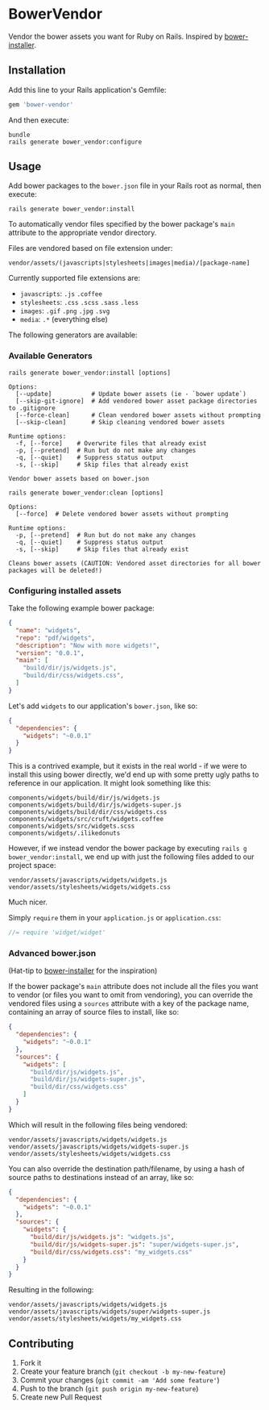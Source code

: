 # BowerVendor

Vendor the bower assets you want for Ruby on Rails.  Inspired by [bower-installer](https://github.com/blittle/bower-installer).

## Installation

Add this line to your Rails application's Gemfile:

```ruby
gem 'bower-vendor'
```

And then execute:

```shell
bundle
rails generate bower_vendor:configure
```

## Usage

Add bower packages to the `bower.json` file in your Rails root as normal, then
execute:

```shell
rails generate bower_vendor:install
```

To automatically vendor files specified by the bower package's `main` attribute
to the appropriate vendor directory.

Files are vendored based on file extension under:

`vendor/assets/(javascripts|stylesheets|images|media)/[package-name]`

Currently supported file extensions are:
* `javascripts`: `.js` `.coffee`
* `stylesheets`: `.css` `.scss` `.sass` `.less`
* `images`: `.gif` `.png` `.jpg` `.svg`
* `media`: `.*` (everything else)

The following generators are available:

### Available Generators

`rails generate bower_vendor:install [options]`

    Options:
      [--update]           # Update bower assets (ie - `bower update`)
      [--skip-git-ignore]  # Add vendored bower asset package directories to .gitignore
      [--force-clean]      # Clean vendored bower assets without prompting
      [--skip-clean]       # Skip cleaning vendored bower assets
     
    Runtime options:
      -f, [--force]    # Overwrite files that already exist
      -p, [--pretend]  # Run but do not make any changes
      -q, [--quiet]    # Suppress status output
      -s, [--skip]     # Skip files that already exist
     
    Vendor bower assets based on bower.json


`rails generate bower_vendor:clean [options]`

    Options:
      [--force]  # Delete vendored bower assets without prompting
     
    Runtime options:
      -p, [--pretend]  # Run but do not make any changes
      -q, [--quiet]    # Suppress status output
      -s, [--skip]     # Skip files that already exist
     
    Cleans bower assets (CAUTION: Vendored asset directories for all bower packages will be deleted!)

### Configuring installed assets

Take the following example bower package:

```json
{
  "name": "widgets",
  "repo": "pdf/widgets",
  "description": "Now with more widgets!",
  "version": "0.0.1",
  "main": [
    "build/dir/js/widgets.js",
    "build/dir/css/widgets.css",
  ]
}
```

Let's add `widgets` to our application's `bower.json`, like so:

```json
{
  "dependencies": {
    "widgets": "~0.0.1"
  }
}
```

This is a contrived example, but it exists in the real world - if we were to
install this using bower directly, we'd end up with some pretty ugly paths to
reference in our application.  It might look something like this:

    components/widgets/build/dir/js/widgets.js
    components/widgets/build/dir/js/widgets-super.js
    components/widgets/build/dir/css/widgets.css
    components/widgets/src/cruft/widgets.coffee
    components/widgets/src/widgets.scss
    components/widgets/.ilikedonuts

However, if we instead vendor the bower package by executing
`rails g bower_vendor:install`, we end up with just the following files added
to our project space:

    vendor/assets/javascripts/widgets/widgets.js
    vendor/assets/stylesheets/widgets/widgets.css

Much nicer.

Simply `require` them in your `application.js` or `application.css`:

```javascript
//= require 'widget/widget'
```

### Advanced bower.json
(Hat-tip to [bower-installer](https://github.com/blittle/bower-installer) for the inspiration)

If the bower package's `main` attribute does not include all the files you want
to vendor (or files you want to omit from vendoring), you can override the
vendored files using a `sources` attribute with a key of the package name,
containing an array of source files to install, like so:

```json
{
  "dependencies": {
    "widgets": "~0.0.1"
  },
  "sources": {
    "widgets": [
      "build/dir/js/widgets.js",
      "build/dir/js/widgets-super.js",
      "build/dir/css/widgets.css"
    ]
  }
}
```

Which will result in the following files being vendored:

    vendor/assets/javascripts/widgets/widgets.js
    vendor/assets/javascripts/widgets/widgets-super.js
    vendor/assets/stylesheets/widgets/widgets.css

You can also override the destination path/filename, by using a hash of source
paths to destinations instead of an array, like so:

```json
{
  "dependencies": {
    "widgets": "~0.0.1"
  },
  "sources": {
    "widgets": {
      "build/dir/js/widgets.js": "widgets.js",
      "build/dir/js/widgets-super.js": "super/widgets-super.js",
      "build/dir/css/widgets.css": "my_widgets.css"
    }
  }
}
```

Resulting in the following:

    vendor/assets/javascripts/widgets/widgets.js
    vendor/assets/javascripts/widgets/super/widgets-super.js
    vendor/assets/stylesheets/widgets/my_widgets.css

## Contributing

1. Fork it
2. Create your feature branch (`git checkout -b my-new-feature`)
3. Commit your changes (`git commit -am 'Add some feature'`)
4. Push to the branch (`git push origin my-new-feature`)
5. Create new Pull Request
